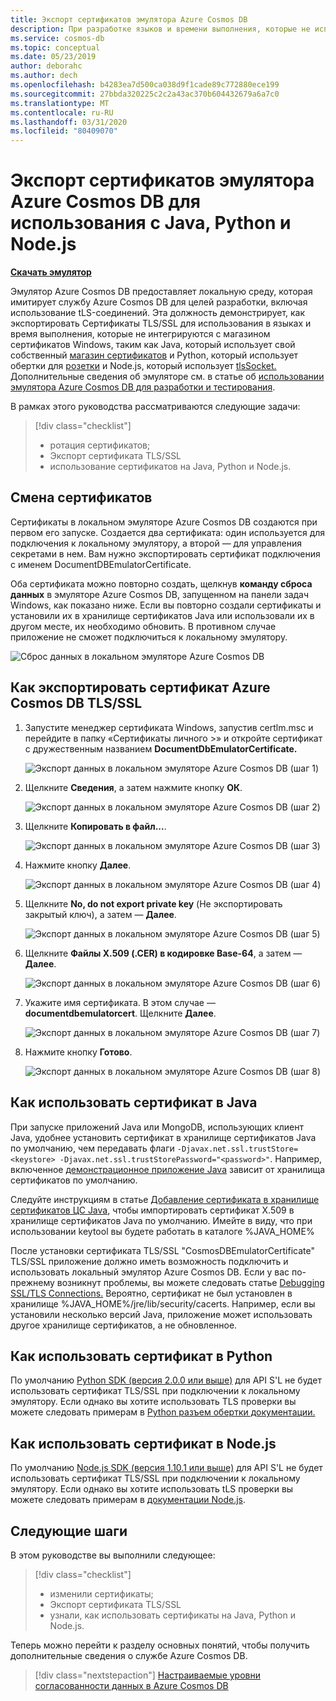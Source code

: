 ```yaml
---
title: Экспорт сертификатов эмулятора Azure Cosmos DB
description: При разработке языков и времени выполнения, которые не используют сяосвидетельство в Магазине сертификатов Windows, вам необходимо экспортировать и управлять сертификатами TLS/SSL. В этой статье приведены пошаговые инструкции.
ms.service: cosmos-db
ms.topic: conceptual
ms.date: 05/23/2019
author: deborahc
ms.author: dech
ms.openlocfilehash: b4283ea7d500ca038d9f1cade89c772880ece199
ms.sourcegitcommit: 27bbda320225c2c2a43ac370b604432679a6a7c0
ms.translationtype: MT
ms.contentlocale: ru-RU
ms.lasthandoff: 03/31/2020
ms.locfileid: "80409070"
---
```

# <a name="export-the-azure-cosmos-db-emulator-certificates-for-use-with-java-python-and-nodejs"></a>Экспорт сертификатов эмулятора Azure Cosmos DB для использования с Java, Python и Node.js

[**Скачать эмулятор**](https://aka.ms/cosmosdb-emulator)

Эмулятор Azure Cosmos DB предоставляет локальную среду, которая имитирует службу Azure Cosmos DB для целей разработки, включая использование tLS-соединений. Эта должность демонстрирует, как экспортировать Сертификаты TLS/SSL для использования в языках и время выполнения, которые не интегрируются с магазином сертификатов Windows, таким как Java, который использует свой собственный [магазин сертификатов](https://docs.oracle.com/cd/E19830-01/819-4712/ablqw/index.html) и Python, который использует обертки для [розетки](https://docs.python.org/2/library/ssl.html) и Node.js, который использует [tlsSocket.](https://nodejs.org/api/tls.html#tls_tls_connect_options_callback) Дополнительные сведения об эмуляторе см. в статье об [использовании эмулятора Azure Cosmos DB для разработки и тестирования](./local-emulator.md).

В рамках этого руководства рассматриваются следующие задачи:

> [!div class="checklist"]
> * ротация сертификатов;
> * Экспорт сертификата TLS/SSL
> * использование сертификатов на Java, Python и Node.js.

## <a name="certification-rotation"></a>Смена сертификатов

Сертификаты в локальном эмуляторе Azure Cosmos DB создаются при первом его запуске. Создается два сертификата: один используется для подключения к локальному эмулятору, а второй — для управления секретами в нем. Вам нужно экспортировать сертификат подключения с именем DocumentDBEmulatorCertificate.

Оба сертификата можно повторно создать, щелкнув **команду сброса данных** в эмуляторе Azure Cosmos DB, запущенном на панели задач Windows, как показано ниже. Если вы повторно создали сертификаты и установили их в хранилище сертификатов Java или использовали их в другом месте, их необходимо обновить. В противном случае приложение не сможет подключиться к локальному эмулятору.

![Сброс данных в локальном эмуляторе Azure Cosmos DB](./media/local-emulator-export-ssl-certificates/database-local-emulator-reset-data.png)

## <a name="how-to-export-the-azure-cosmos-db-tlsssl-certificate"></a>Как экспортировать сертификат Azure Cosmos DB TLS/SSL

1. Запустите менеджер сертификата Windows, запустив certlm.msc и перейдите в папку «Сертификаты личного >» и откройте сертификат с дружественным названием **DocumentDbEmulatorCertificate.**

    ![Экспорт данных в локальном эмуляторе Azure Cosmos DB (шаг 1)](./media/local-emulator-export-ssl-certificates/database-local-emulator-export-step-1.png)

2. Щелкните **Сведения**, а затем нажмите кнопку **ОК**.

    ![Экспорт данных в локальном эмуляторе Azure Cosmos DB (шаг 2)](./media/local-emulator-export-ssl-certificates/database-local-emulator-export-step-2.png)

3. Щелкните **Копировать в файл...**.

    ![Экспорт данных в локальном эмуляторе Azure Cosmos DB (шаг 3)](./media/local-emulator-export-ssl-certificates/database-local-emulator-export-step-3.png)

4. Нажмите кнопку **Далее**.

    ![Экспорт данных в локальном эмуляторе Azure Cosmos DB (шаг 4)](./media/local-emulator-export-ssl-certificates/database-local-emulator-export-step-4.png)

5. Щелкните **No, do not export private key** (Не экспортировать закрытый ключ), а затем — **Далее**.

    ![Экспорт данных в локальном эмуляторе Azure Cosmos DB (шаг 5)](./media/local-emulator-export-ssl-certificates/database-local-emulator-export-step-5.png)

6. Щелкните **Файлы X.509 (.CER) в кодировке Base-64**, а затем — **Далее**.

    ![Экспорт данных в локальном эмуляторе Azure Cosmos DB (шаг 6)](./media/local-emulator-export-ssl-certificates/database-local-emulator-export-step-6.png)

7. Укажите имя сертификата. В этом случае — **documentdbemulatorcert**. Щелкните **Далее**.

    ![Экспорт данных в локальном эмуляторе Azure Cosmos DB (шаг 7)](./media/local-emulator-export-ssl-certificates/database-local-emulator-export-step-7.png)

8. Нажмите кнопку **Готово**.

    ![Экспорт данных в локальном эмуляторе Azure Cosmos DB (шаг 8)](./media/local-emulator-export-ssl-certificates/database-local-emulator-export-step-8.png)

## <a name="how-to-use-the-certificate-in-java"></a>Как использовать сертификат в Java

При запуске приложений Java или MongoDB, использующих клиент Java, удобнее установить сертификат в хранилище сертификатов Java по умолчанию, чем передавать флаги `-Djavax.net.ssl.trustStore=<keystore> -Djavax.net.ssl.trustStorePassword="<password>"`. Например, включенное [демонстрационное приложение Java](https://localhost:8081/_explorer/index.html) зависит от хранилища сертификатов по умолчанию.

Следуйте инструкциям в статье [Добавление сертификата в хранилище сертификатов ЦС Java](https://docs.microsoft.com/azure/java-add-certificate-ca-store), чтобы импортировать сертификат X.509 в хранилище сертификатов Java по умолчанию. Имейте в виду, что при использовании keytool вы будете работать в каталоге %JAVA_HOME%

После установки сертификата TLS/SSL "CosmosDBEmulatorCertificate" TLS/SSL приложение должно иметь возможность подключить и использовать локальный эмулятор Azure Cosmos DB. Если у вас по-прежнему возникнут проблемы, вы можете следовать статье [Debugging SSL/TLS Connections.](https://docs.oracle.com/javase/7/docs/technotes/guides/security/jsse/ReadDebug.html) Вероятно, сертификат не был установлен в хранилище %JAVA_HOME%/jre/lib/security/cacerts. Например, если вы установили несколько версий Java, приложение может использовать другое хранилище сертификатов, а не обновленное.

## <a name="how-to-use-the-certificate-in-python"></a>Как использовать сертификат в Python

По умолчанию [Python SDK (версия 2.0.0 или выше)](sql-api-sdk-python.md) для API S'L не будет использовать сертификат TLS/SSL при подключении к локальному эмулятору. Если однако вы хотите использовать TLS проверки вы можете следовать примерам в [Python разъем обертки документации.](https://docs.python.org/2/library/ssl.html)

## <a name="how-to-use-the-certificate-in-nodejs"></a>Как использовать сертификат в Node.js

По умолчанию [Node.js SDK (версия 1.10.1 или выше)](sql-api-sdk-node.md) для API S'L не будет использовать сертификат TLS/SSL при подключении к локальному эмулятору. Если однако вы хотите использовать tLS проверки вы можете следовать примерам в [документации Node.js](https://nodejs.org/api/tls.html#tls_tls_connect_options_callback).

## <a name="next-steps"></a>Следующие шаги

В этом руководстве вы выполнили следующее:

> [!div class="checklist"]
> * изменили сертификаты;
> * Экспорт сертификата TLS/SSL
> * узнали, как использовать сертификаты на Java, Python и Node.js.

Теперь можно перейти к разделу основных понятий, чтобы получить дополнительные сведения о службе Azure Cosmos DB. 

> [!div class="nextstepaction"]
>[Настраиваемые уровни согласованности данных в Azure Cosmos DB](../cosmos-db/consistency-levels.md)
